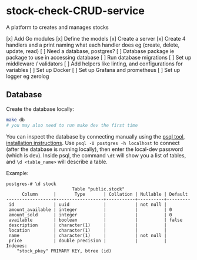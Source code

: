 # stock-check-CRUD-service
A platform to creates and manages stocks

[x] Add Go modules
[x] Define the models
[x] Create a server
[x] Create 4 handlers and a print naming what each handler does eg (create, delete, update, read)
[ ] Need a database, postgres?
[ ] Database package ie package to use in accessing database
[ ] Run database migrations
[ ] Set up middleware / validators
[ ] Add helpers like linting, and configurations for variables
[ ] Set up Docker
[ ] Set up Grafana and prometheus
[ ] Set up logger eg zerolog


## Database

Create the database locally:

```sh
make db
# you may also need to run make dev the first time
```

You can inspect the database by connecting manually using the [psql tool](https://www.postgresql.org/docs/9.2/app-psql.html), [installation instructions](https://blog.timescale.com/tutorials/how-to-install-psql-on-mac-ubuntu-debian-windows/). Use `psql -U postgres -h localhost` to connect (after the database is running locally), then enter the local-dev password (which is dev). Inside psql, the command `\dt` will show you a list of tables, and `\d <table_name>` will describe a table.

Example:

```
postgres-# \d stock
                         Table "public.stock"
      Column      |       Type       | Collation | Nullable | Default 
------------------+------------------+-----------+----------+---------
 id               | uuid             |           | not null | 
 amount_available | integer          |           |          | 0
 amount_sold      | integer          |           |          | 0
 available        | boolean          |           |          | false
 description      | character(1)     |           |          | 
 location         | character(1)     |           |          | 
 name             | character(1)     |           | not null | 
 price            | double precision |           |          | 
Indexes:
    "stock_pkey" PRIMARY KEY, btree (id)
```